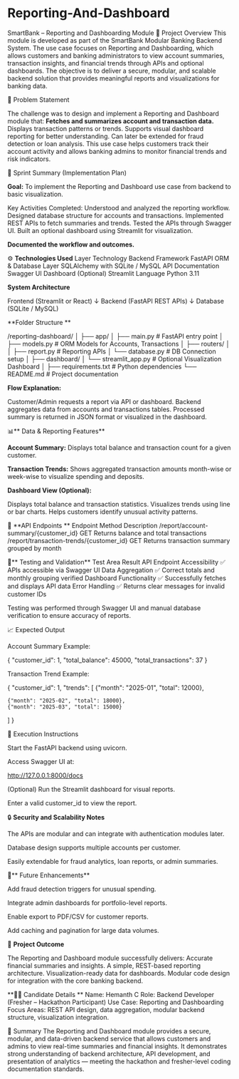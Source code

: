 # Reporting-And-Dashboard
SmartBank – Reporting and Dashboarding Module
📘 Project Overview
This module is developed as part of the SmartBank Modular Banking Backend System.
The use case focuses on Reporting and Dashboarding, which allows customers and banking administrators to view account summaries, transaction insights, and financial trends through APIs and optional dashboards.
The objective is to deliver a secure, modular, and scalable backend solution that provides meaningful reports and visualizations for banking data.

🎯 Problem Statement

The challenge was to design and implement a Reporting and Dashboard module that:
**Fetches and summarizes account and transaction data.**
Displays transaction patterns or trends.
Supports visual dashboard reporting for better understanding.
Can later be extended for fraud detection or loan analysis.
This use case helps customers track their account activity and allows banking admins to monitor financial trends and risk indicators.

🧩 Sprint Summary (Implementation Plan)

**Goal:**
To implement the Reporting and Dashboard use case from backend to basic visualization.

Key Activities Completed:
Understood and analyzed the reporting workflow.
Designed database structure for accounts and transactions.
Implemented REST APIs to fetch summaries and trends.
Tested the APIs through Swagger UI.
Built an optional dashboard using Streamlit for visualization.

**Documented the workflow and outcomes.**

⚙️ **Technologies Used**
Layer Technology
Backend Framework	FastAPI
ORM & Database Layer	SQLAlchemy with SQLite / MySQL
API Documentation	Swagger UI
Dashboard (Optional)	Streamlit
Language	Python 3.11



**System Architecture**

Frontend (Streamlit or React)
         ↓
Backend (FastAPI REST APIs)
         ↓
Database (SQLite / MySQL)

**Folder Structure
**

/reporting-dashboard/
│
├── app/
│   ├── main.py                # FastAPI entry point
│   ├── models.py              # ORM Models for Accounts, Transactions
│   ├── routers/
│   │   ├── report.py          # Reporting APIs
│   └── database.py            # DB Connection setup
│
├── dashboard/
│   └── streamlit_app.py       # Optional Visualization Dashboard
│
├── requirements.txt           # Python dependencies
└── README.md                  # Project documentation


**Flow Explanation:**

Customer/Admin requests a report via API or dashboard.
Backend aggregates data from accounts and transactions tables.
Processed summary is returned in JSON format or visualized in the dashboard.


📊** Data & Reporting Features**

**Account Summary:**
Displays total balance and transaction count for a given customer.

**Transaction Trends:**
Shows aggregated transaction amounts month-wise or week-wise to visualize spending and deposits.

**Dashboard View (Optional):**

Displays total balance and transaction statistics.
Visualizes trends using line or bar charts.
Helps customers identify unusual activity patterns.

🔗 **API Endpoints **
Endpoint	Method	Description
/report/account-summary/{customer_id}	GET	Returns balance and total transactions
/report/transaction-trends/{customer_id}	GET	Returns transaction summary grouped by month

🧪** Testing and Validation**
Test Area	Result
API Endpoint Accessibility	✅ APIs accessible via Swagger UI
Data Aggregation	✅ Correct totals and monthly grouping verified
Dashboard Functionality	✅ Successfully fetches and displays API data
Error Handling	✅ Returns clear messages for invalid customer IDs

Testing was performed through Swagger UI and manual database verification to ensure accuracy of reports.

📈 Expected Output

Account Summary Example:

{
  "customer_id": 1,
  "total_balance": 45000,
  "total_transactions": 37
}


Transaction Trend Example:

{
  "customer_id": 1,
  "trends": [
    {"month": "2025-01", "total": 12000},
    
    {"month": "2025-02", "total": 18000},
    {"month": "2025-03", "total": 15000}
  ]
}

🚀 Execution Instructions

Start the FastAPI backend using uvicorn.

Access Swagger UI at:

http://127.0.0.1:8000/docs


(Optional) Run the Streamlit dashboard for visual reports.

Enter a valid customer_id to view the report.

🔒 **Security and Scalability Notes**

The APIs are modular and can integrate with authentication modules later.

Database design supports multiple accounts per customer.

Easily extendable for fraud analytics, loan reports, or admin summaries.

📅** Future Enhancements**

Add fraud detection triggers for unusual spending.

Integrate admin dashboards for portfolio-level reports.

Enable export to PDF/CSV for customer reports.

Add caching and pagination for large data volumes.

🧭 **Project Outcome**

The Reporting and Dashboard module successfully delivers:
Accurate financial summaries and insights.
A simple, REST-based reporting architecture.
Visualization-ready data for dashboards.
Modular code design for integration with the core banking backend.

**🧍‍♂️ Candidate Details
**
Name: Hemanth C
Role: Backend Developer (Fresher – Hackathon Participant)
Use Case: Reporting and Dashboarding
Focus Areas: REST API design, data aggregation, modular backend structure, visualization integration.

📌 Summary
The Reporting and Dashboard module provides a secure, modular, and data-driven backend service that allows customers and admins to view real-time summaries and financial insights.
It demonstrates strong understanding of backend architecture, API development, and presentation of analytics — meeting the hackathon and fresher-level coding documentation standards.
